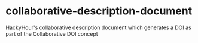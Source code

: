 # collaborative-description-document
HackyHour's collaborative description document which generates a DOI as part of the Collaborative DOI concept
